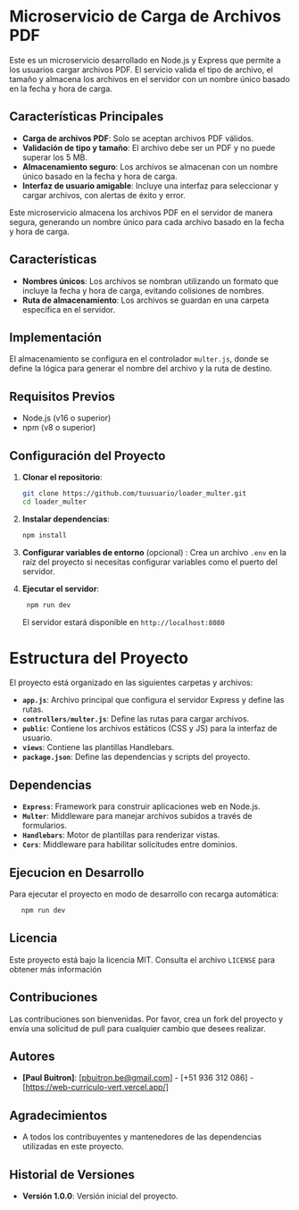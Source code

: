 # Microservicio de Carga de Archivos PDF

Este es un microservicio desarrollado en Node.js y Express que permite a los usuarios cargar archivos PDF. El servicio valida el tipo de archivo, el tamaño y almacena los archivos en el servidor con un nombre único basado en la fecha y hora de carga.

## Características Principales

- **Carga de archivos PDF**: Solo se aceptan archivos PDF válidos.
- **Validación de tipo y tamaño**: El archivo debe ser un PDF y no puede superar los 5 MB.
- **Almacenamiento seguro**: Los archivos se almacenan con un nombre único basado en la fecha y hora de carga.
- **Interfaz de usuario amigable**: Incluye una interfaz para seleccionar y cargar archivos, con alertas de éxito y error.


Este microservicio almacena los archivos PDF en el servidor de manera segura, generando un nombre único para cada archivo basado en la fecha y hora de carga.

## Características

- **Nombres únicos**: Los archivos se nombran utilizando un formato que incluye la fecha y hora de carga, evitando colisiones de nombres.
- **Ruta de almacenamiento**: Los archivos se guardan en una carpeta específica en el servidor.

## Implementación

El almacenamiento se configura en el controlador `multer.js`, donde se define la lógica para generar el nombre del archivo y la ruta de destino.
## Requisitos Previos

- Node.js (v16 o superior)
- npm (v8 o superior)

## Configuración del Proyecto

1. **Clonar el repositorio**:

   ```bash
   git clone https://github.com/tuusuario/loader_multer.git
   cd loader_multer
   ```

2. **Instalar dependencias**:

   ```bash
   npm install
   ```

3. **Configurar variables de entorno** (opcional) :
   Crea un archivo `.env` en la raíz del proyecto si necesitas configurar variables como el puerto del servidor.

4. **Ejecutar el servidor**:
   ```bash
    npm run dev
   ```
   El servidor estará disponible en `http://localhost:8080`

# Estructura del Proyecto

El proyecto está organizado en las siguientes carpetas y archivos:

- **`app.js`**: Archivo principal que configura el servidor Express y define las rutas.
- **`controllers/multer.js`**: Define las rutas para cargar archivos.
- **`public`**: Contiene los archivos estáticos (CSS y JS) para la interfaz de usuario.
- **`views`**: Contiene las plantillas Handlebars.
- **`package.json`**: Define las dependencias y scripts del proyecto.

## Dependencias

- **`Express`**: Framework para construir aplicaciones web en Node.js.
- **`Multer`**: Middleware para manejar archivos subidos a través de formularios.
- **`Handlebars`**: Motor de plantillas para renderizar vistas.
- **`Cors`**: Middleware para habilitar solicitudes entre dominios.

## Ejecucion en Desarrollo

Para ejecutar el proyecto en modo de desarrollo con recarga automática:
 ```bash
    npm run dev
   ```

## Licencia
Este proyecto está bajo la licencia MIT. Consulta el archivo `LICENSE` para obtener más información

## Contribuciones
Las contribuciones son bienvenidas. Por favor, crea un fork del proyecto y envía una solicitud de pull para cualquier cambio que desees realizar.


## Autores
- **[Paul Buitron]**: [pbuitron.be@gmail.com] - [+51 936 312 086] - [https://web-curriculo-vert.vercel.app/]

## Agradecimientos
- A todos los contribuyentes y mantenedores de las dependencias utilizadas en este proyecto.

## Historial de Versiones
- **Versión 1.0.0**: Versión inicial del proyecto.

